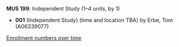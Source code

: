 **MUS 199**: Independent Study (1–4 units, by 1)

- **001** (Independent Study) (time and location TBA) by Erbe, Tom (A06339077)

[Enrollment numbers over time](./MUS199.tsv)
